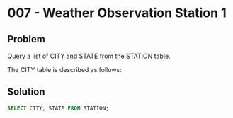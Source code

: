 # 007 - Weather Observation Station 1
## Problem

Query a list of CITY and STATE from the STATION table.

The CITY table is described as follows:

## Solution
```sql
SELECT CITY, STATE FROM STATION;
```
